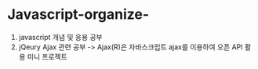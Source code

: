 # Javascript-organize-
1. javascript 개념 및 응용 공부 
2. jQeury Ajax 관련 공부 
-> Ajax(R)은 자바스크립트 ajax를 이용하여 오픈 API 활용 미니 프로젝트 
